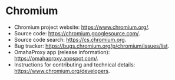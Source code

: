 # Chromium

- Chromium project website: <https://www.chromium.org/>.
- Source code: <https://chromium.googlesource.com/>.
- Source code search: <https://cs.chromium.org>.
- Bug tracker: <https://bugs.chromium.org/p/chromium/issues/list>.
- OmahaProxy app (release information): <https://omahaproxy.appspot.com/>.
- Instructions for contributing and technical details: <https://www.chromium.org/developers>.
